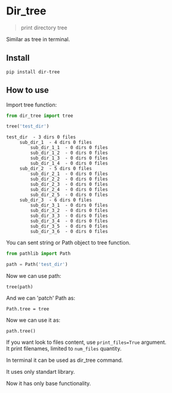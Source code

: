 # Dir_tree

> print directory tree

Similar as tree in terminal.

## Install

`pip install dir-tree`

## How to use

Import tree function:


```python
from dir_tree import tree
```


```python
tree('test_dir')
```
 
    test_dir  - 3 dirs 0 files
         sub_dir_1  - 4 dirs 0 files
             sub_dir_1_1  - 0 dirs 0 files
             sub_dir_1_2  - 0 dirs 0 files
             sub_dir_1_3  - 0 dirs 0 files
             sub_dir_1_4  - 0 dirs 0 files
         sub_dir_2  - 5 dirs 0 files
             sub_dir_2_1  - 0 dirs 0 files
             sub_dir_2_2  - 0 dirs 0 files
             sub_dir_2_3  - 0 dirs 0 files
             sub_dir_2_4  - 0 dirs 0 files
             sub_dir_2_5  - 0 dirs 0 files
         sub_dir_3  - 6 dirs 0 files
             sub_dir_3_1  - 0 dirs 0 files
             sub_dir_3_2  - 0 dirs 0 files
             sub_dir_3_3  - 0 dirs 0 files
             sub_dir_3_4  - 0 dirs 0 files
             sub_dir_3_5  - 0 dirs 0 files
             sub_dir_3_6  - 0 dirs 0 files


You can sent string or Path object to tree function.


```python
from pathlib import Path
```


```python
path = Path('test_dir')
```

Now we can use path: 

`tree(path)`

And we can 'patch' Path as:  

`Path.tree = tree`

Now we can use it as:

`path.tree()`

If you want look to files content, use `print_files=True` argument.  
It print filenames, limited to `num_files` quantity.

In terminal it can be used as dir_tree command.   

It uses only standart library.

Now it has only base functionality.  
